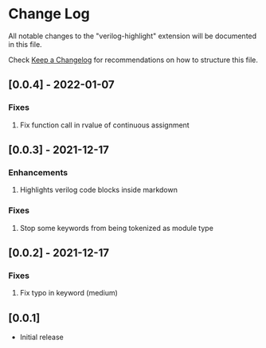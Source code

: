 # Change Log

All notable changes to the "verilog-highlight" extension will be documented in this file.

Check [Keep a Changelog](http://keepachangelog.com/) for recommendations on how to structure this file.

## [0.0.4] - 2022-01-07

### Fixes

1. Fix function call in rvalue of continuous assignment
## [0.0.3] - 2021-12-17

### Enhancements

1. Highlights verilog code blocks inside markdown
### Fixes

1. Stop some keywords from being tokenized as module type

## [0.0.2] - 2021-12-17

### Fixes

1. Fix typo in keyword (medium)

## [0.0.1]

- Initial release
